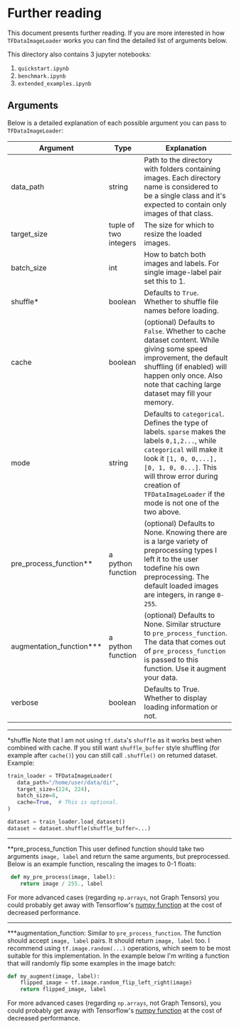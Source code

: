 # Further reading
This document presents further reading. If you are more interested in how
 `TFDataImageLoader` works you can find the detailed list of arguments below.

This directory also contains 3 jupyter notebooks:
1. `quickstart.ipynb`
2. `benchmark.ipynb`
3. `extended_examples.ipynb`


## Arguments
Below is a detailed explanation of each possible argument you can pass to
 `TFDataImageLoader`:

|Argument | Type | Explanation|
---|---|---
|data_path| string|Path to the directory with folders containing images. Each directory name is considered to be a single class and it's expected to contain only images of that class.|
|target_size| tuple of two integers|The size for which to resize the loaded images.
|batch_size|int|How to batch both images and labels. For single image-label pair set this to 1.|
|shuffle*| boolean | Defaults to `True`. Whether to shuffle file names before loading.|
|cache| boolean| (optional) Defaults to `False`. Whether to cache dataset content. While giving some speed improvement, the default shuffling (if enabled) will happen only once. Also note that caching large dataset may fill your memory.
|mode| string | Defaults to `categorical`. Defines the type of labels. `sparse` makes the labels `0,1,2...`, while `categorical` will make it look it `[1, 0, 0,...], [0, 1, 0, 0...]`. This will throw error during creation of `TFDataImageLoader` if the mode is not one of the two above.
|pre_process_function**|a python function|(optional) Defaults to None. Knowing there are is a large variety of preprocessing types I left it to the user todefine his own preprocessing. The default loaded images are integers, in range `0-255`.
|augmentation_function***|a python function|(optional) Defaults to None. Similar structure to `pre_process_function`. The data that comes out of `pre_process_function` is passed to this function. Use it augment your data.
|verbose|boolean| Defaults to True. Whether to display loading information or not.
 _________________________
 *shuffle
 Note that I am not using `tf.data`'s `shuffle` as it works best when combined
 with cache. If you still want `shuffle_buffer` style shuffling (for example after `cache()`) you
 can still call `.shuffle()` on returned dataset.
 Example:
 ```python
train_loader = TFDataImageLoader(
    data_path="/home/user/data/dir",
    target_size=(224, 224),
    batch_size=8,
    cache=True,  # This is optional.
)

dataset = train_loader.load_dataset()
dataset = dataset.shuffle(shuffle_buffer=...)
```
_________________________

**pre_process_function
This user defined function should take two arguments `image, label` and return the same
arguments, but preprocessed. Below is an example function, rescaling the images to 0-1
floats:
```python
 def my_pre_process(image, label):
    return image / 255., label
```
For more advanced cases (regarding `np.arrays`, not Graph Tensors) you could probably
get away with Tensorflow's [numpy function](https://www.tensorflow.org/api_docs/python/tf/numpy_function)
at the cost of decreased performance.
_________________________
***augmentation_function:
Similar to `pre_process_function`. The function should accept `image, label` pairs.
It should return `image, label` too.
I recommend using `tf.image.random(...)` operations, which seem to be most suitable for
this implementation.
In the example below I'm writing a function that will randomly flip some examples in the image batch:
```python
def my_augment(image, label):
    flipped_image = tf.image.random_flip_left_right(image)
    return flipped_image, label
```
For more advanced cases (regarding `np.arrays`, not Graph Tensors), you could probably
get away with Tensorflow's [numpy function](https://www.tensorflow.org/api_docs/python/tf/numpy_function)
at the cost of decreased performance.
